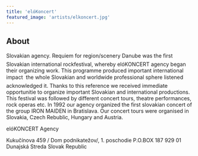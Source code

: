 ```yaml
---
title: 'elóKoncert'
featured_image: 'artists/elkoncert.jpg'
---
```


## About

Slovakian agency.
Requiem for region/scenery Danube was the first Slovakian international rockfestival, whereby elóKONCERT agency began their organizing work. This programme produced important international impact  the whole Slovakian and worldwide professional sphere listened acknowledged it. Thanks to this reference we received immediate opportunitie to organize important Slovakian and international productions. This festival was followed by different concert tours, theatre performances, rock operas etc. 
In 1992 our agency organized the first slovakian concert of the group IRON MAIDEN in Bratislava. Our concert tours were organised in Slovakia, Czech Rebublic, Hungary and Austria. 

elóKONCERT Agency

Kukučínova 459 / Dom podnikatežov/, 1. poschodie
P.O.BOX 187
929 01 Dunajská Streda
Slovak Republic
